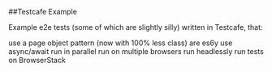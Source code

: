 ##Testcafe Example

Example e2e tests (some of which are slightly silly) written in Testcafe, that:

use a page object pattern (now with 100% less class)
are es6y
use async/await
run in parallel
run on multiple browsers
run headlessly
run tests on BrowserStack
